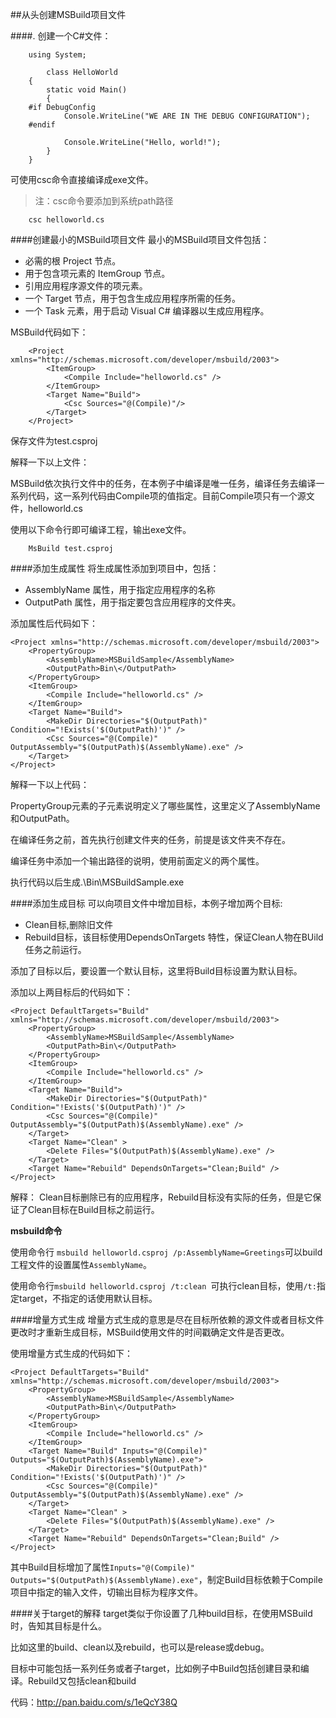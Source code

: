 ##从头创建MSBuild项目文件

####. 创建一个C#文件：
```
	using System;

		class HelloWorld
	{
	    static void Main()
	    {
	#if DebugConfig
	        Console.WriteLine("WE ARE IN THE DEBUG CONFIGURATION");
	#endif
	
	        Console.WriteLine("Hello, world!");
	    }
	}
```

可使用csc命令直接编译成exe文件。
>注：csc命令要添加到系统path路径

```
	csc helloworld.cs
```

####创建最小的MSBuild项目文件
最小的MSBuild项目文件包括：
 - 必需的根 Project 节点。
- 用于包含项元素的 ItemGroup 节点。
- 引用应用程序源文件的项元素。
- 一个 Target 节点，用于包含生成应用程序所需的任务。
- 一个 Task 元素，用于启动 Visual C# 编译器以生成应用程序。

MSBuild代码如下：

```
	<Project xmlns="http://schemas.microsoft.com/developer/msbuild/2003">
		<ItemGroup>
			<Compile Include="helloworld.cs" />
		</ItemGroup>
		<Target Name="Build">
			<Csc Sources="@(Compile)"/>
		</Target>
	</Project>
```

保存文件为test.csproj

解释一下以上文件：

MSBuild依次执行文件中的任务，在本例子中编译是唯一任务，编译任务去编译一系列代码，这一系列代码由Compile项的值指定。目前Compile项只有一个源文件，helloworld.cs

使用以下命令行即可编译工程，输出exe文件。

```
	MsBuild test.csproj
```

####添加生成属性
将生成属性添加到项目中，包括：
- AssemblyName 属性，用于指定应用程序的名称
- OutputPath 属性，用于指定要包含应用程序的文件夹。

添加属性后代码如下：

```
<Project xmlns="http://schemas.microsoft.com/developer/msbuild/2003">
	<PropertyGroup>
		<AssemblyName>MSBuildSample</AssemblyName>
		<OutputPath>Bin\</OutputPath>
	</PropertyGroup>
	<ItemGroup>
		<Compile Include="helloworld.cs" />
	</ItemGroup>
	<Target Name="Build">
		<MakeDir Directories="$(OutputPath)"      Condition="!Exists('$(OutputPath)')" />
		<Csc Sources="@(Compile)" OutputAssembly="$(OutputPath)$(AssemblyName).exe" />
	</Target>
</Project>
```

解释一下以上代码：

PropertyGroup元素的子元素说明定义了哪些属性，这里定义了AssemblyName和OutputPath。

在编译任务之前，首先执行创建文件夹的任务，前提是该文件夹不存在。

编译任务中添加一个输出路径的说明，使用前面定义的两个属性。


执行代码以后生成.\Bin\MSBuildSample.exe


####添加生成目标
可以向项目文件中增加目标，本例子增加两个目标:
- Clean目标,删除旧文件
- Rebuild目标，该目标使用DependsOnTargets 特性，保证Clean人物在BUild任务之前运行。

添加了目标以后，要设置一个默认目标，这里将Build目标设置为默认目标。

添加以上两目标后的代码如下：

```
<Project DefaultTargets="Build" xmlns="http://schemas.microsoft.com/developer/msbuild/2003">
	<PropertyGroup>
		<AssemblyName>MSBuildSample</AssemblyName>
		<OutputPath>Bin\</OutputPath>
	</PropertyGroup>
	<ItemGroup>
		<Compile Include="helloworld.cs" />
	</ItemGroup>
	<Target Name="Build">
		<MakeDir Directories="$(OutputPath)" Condition="!Exists('$(OutputPath)')" />
		<Csc Sources="@(Compile)" OutputAssembly="$(OutputPath)$(AssemblyName).exe" />
	</Target>
	<Target Name="Clean" >
		<Delete Files="$(OutputPath)$(AssemblyName).exe" />
	</Target>
	<Target Name="Rebuild" DependsOnTargets="Clean;Build" />
</Project>
```

解释：
Clean目标删除已有的应用程序，Rebuild目标没有实际的任务，但是它保证了Clean目标在Build目标之前运行。

**msbuild命令**

使用命令行 `msbuild helloworld.csproj /p:AssemblyName=Greetings`可以build工程文件的设置属性`AssemblyName`。

使用命令行`msbuild helloworld.csproj /t:clean `可执行clean目标，使用`/t:`指定target，不指定的话使用默认目标。


####增量方式生成
增量方式生成的意思是尽在目标所依赖的源文件或者目标文件更改时才重新生成目标，MSBuild使用文件的时间戳确定文件是否更改。

使用增量方式生成的代码如下：

```
<Project DefaultTargets="Build" xmlns="http://schemas.microsoft.com/developer/msbuild/2003">
	<PropertyGroup>
		<AssemblyName>MSBuildSample</AssemblyName>
		<OutputPath>Bin\</OutputPath>
	</PropertyGroup>
	<ItemGroup>
		<Compile Include="helloworld.cs" />
	</ItemGroup>
	<Target Name="Build" Inputs="@(Compile)" Outputs="$(OutputPath)$(AssemblyName).exe">
		<MakeDir Directories="$(OutputPath)" Condition="!Exists('$(OutputPath)')" />
		<Csc Sources="@(Compile)" OutputAssembly="$(OutputPath)$(AssemblyName).exe" />
	</Target>
	<Target Name="Clean" >
		<Delete Files="$(OutputPath)$(AssemblyName).exe" />
	</Target>
	<Target Name="Rebuild" DependsOnTargets="Clean;Build" />
</Project>
```

其中Build目标增加了属性`Inputs="@(Compile)" Outputs="$(OutputPath)$(AssemblyName).exe"`，制定Build目标依赖于Compile项目中指定的输入文件，切输出目标为程序文件。


####关于target的解释
target类似于你设置了几种build目标，在使用MSBuild时，告知其目标是什么。

比如这里的build、clean以及rebuild，也可以是release或debug。

目标中可能包括一系列任务或者子target，比如例子中Build包括创建目录和编译。Rebuild又包括clean和build


代码：http://pan.baidu.com/s/1eQcY38Q